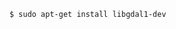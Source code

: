 <!-- usedin: [ _includes/_inlines/Tutorials/Rails/1985-09-26-postgis-installation/1985-09-26-postgis-installation_prerequisites-v1.md, _includes/_inlines/Tutorials/Rails/1985-09-26-postgis-installation/1985-09-26-postgis-installation_prerequisites-v1.md] -->

```
$ sudo apt-get install libgdal1-dev
```
